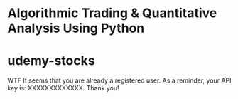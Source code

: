 # Algorithmic Trading & Quantitative Analysis Using Python
 
# udemy-stocks

WTF
It seems that you are already a registered user. As a reminder, your API key is: XXXXXXXXXXXXX. Thank you!